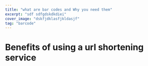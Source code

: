 ```yaml
---
title: "what are bar codes and Why you need them"
excerpt: "sdf sdfgdskdkdiei"
cover_image: "dskfjdklasfjkldasjf"
tag: "barcode"
---
```


# Benefits of using a url shortening service
